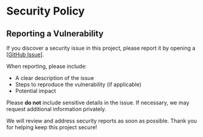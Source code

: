# Security Policy

## Reporting a Vulnerability

If you discover a security issue in this project, please report it by opening a [[GitHub Issue](https://github.com/gujord/OpenAPI-MCP/issues)].

When reporting, please include:

- A clear description of the issue
- Steps to reproduce the vulnerability (if applicable)
- Potential impact

Please **do not** include sensitive details in the issue. If necessary, we may request additional information privately.

We will review and address security reports as soon as possible. Thank you for helping keep this project secure!
